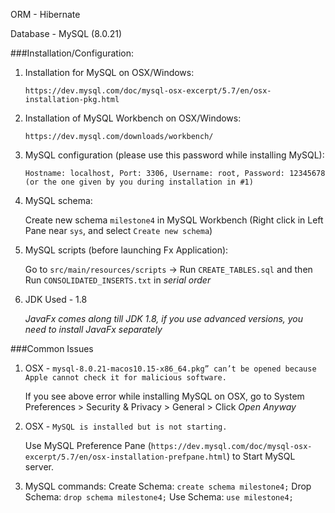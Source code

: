 ORM - Hibernate

Database - MySQL (8.0.21)

###Installation/Configuration:

1. Installation for MySQL on OSX/Windows:

    `https://dev.mysql.com/doc/mysql-osx-excerpt/5.7/en/osx-installation-pkg.html`

2. Installation of MySQL Workbench on OSX/Windows:

    `https://dev.mysql.com/downloads/workbench/`

3. MySQL configuration (please use this password while installing MySQL):

   `Hostname: localhost, Port: 3306, Username: root, Password: 12345678 (or the one given by you during installation in #1)`
   
4. MySQL schema:
    
   Create new schema `milestone4` in MySQL Workbench (Right click in Left Pane near `sys`, and select `Create new schema`)
   
5. MySQL scripts (before launching Fx Application):

   Go to `src/main/resources/scripts` -> Run `CREATE_TABLES.sql` and then Run `CONSOLIDATED_INSERTS.txt` in *serial order*        

6. JDK Used - 1.8

   *JavaFx comes along till JDK 1.8, if you use advanced versions, you need to install JavaFx separately*    


###Common Issues

1. OSX - `mysql-8.0.21-macos10.15-x86_64.pkg” can’t be opened because Apple cannot check it for malicious software.`

    If you see above error while installing MySQL on OSX, go to System Preferences > Security & Privacy > General > Click *Open Anyway*

2. OSX - `MySQL is installed but is not starting.`

    Use MySQL Preference Pane (`https://dev.mysql.com/doc/mysql-osx-excerpt/5.7/en/osx-installation-prefpane.html`) to Start MySQL server.
    
3. MySQL commands:
    Create Schema: `create schema milestone4;`
    Drop Schema: `drop schema milestone4;`
    Use Schema: `use milestone4;`    
